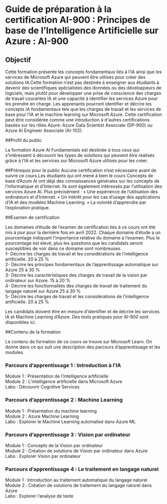 # Guide de préparation à la certification AI-900 : Principes de base de l’Intelligence Artificielle sur Azure : AI-900

## Objectif

Cette formation présente les concepts fondamentaux liés à l’IA ainsi que les services de Microsoft Azure qui peuvent être utilisés pour créer des solutions 
IA.Cette formation n’est pas destinée à enseigner aux étudiants à devenir des scientifiques spécialistes des données ou des développeurs de logiciels, 
mais plutôt pour développer une prise de conscience des charges de travail courantes IA et une capacité à identifier les services Azure pour les prendre 
en charge.
Les apprenants pourront identifier et décrire les concepts IA fondamentaux tels que les charges de travail et les services de base pour l’IA et 
le machine learning sur Microsoft Azure.
Cette certification peut être considérée comme une introduction à d'autres certifications basées sur les rôles Azure: Azure Data Scientist Associate (DP-900)
ou Azure AI Engineer Associate (AI-102).

##Profil du public

La formation Azure AI Fundamentals est destinée à tous ceux qui s’intéressent à découvrir les types de solutions qui peuvent être réalisés grâce à l’IA
et les services sur Microsoft Azure utilisés pour les créer.

##Prérequis pour le public
Aucune certification n’est nécessaire avant de suivre ce cours.Les étudiants qui ont mené à bien le cours Concepts de base d’Azure AI ont déjà des 
connaissances générales sur les concepts de l’informatique et d’Internet. Ils sont également intéressés par l’utilisation des services Azure AI.
Plus précisément :
• Une expérience de l’utilisation des ordinateurs et d’Internet.
• Un intérêt pour les cas d’usage des applications d’IA et des modèles Machine Learning.
• La volonté d’apprendre par l’exploration pratique.

##Examen de certification

Les domaines d’étude de l’examen de certification liés à ce cours ont été mis à jour pour la dernière fois en avril 2022. 
Chaque domaine d’étude a un pourcentage indiquant l’importance relative du domaine à l’examen. Plus le pourcentage est élevé, plus les questions 
que les candidats seront susceptibles de voir dans ce domaine sont nombreuses.  
1- Décrire les charges de travail et les considérations de l’intelligence artificielle. 20 à 25 %  
2- Décrire les principes fondamentaux de l’apprentissage automatique sur Azure 25 à 30 %  
3- Décrire les caractéristiques des charges de travail de la vision par ordinateur sur Azure. 15 à 20 %  
4- Décrire les fonctionnalités des charges de travail de traitement du langage naturel sur Azure 25 à 30 %   
5- Décrire les charges de travail et les considérations de l’intelligence artificielle. 20 à 25 %  

Les candidats doivent être en mesure d’identifier et de décrire les services IA et Machine Learning d’Azure. Des tests pratiques pour AI-900 sont disponibles 
ici.

##Contenu de la formation

Le contenu de formation de ce cours se trouve sur Microsoft Learn. On donne dans ce qui suit une description des parcours d’apprentissage et les modules.  
### Parcours d’apprentissage 1 : Introduction à l’IA  
Module 1 : Présentation de l’intelligence artificielle  
Module 2 : L’intelligence artificielle dans Microsoft Azure  
Labo : Découvrir Cognitive Services  
### Parcours d’apprentissage 2 : Machine Learning  
Module 1 : Présentation du machine learning  
Module 2 : Azure Machine Learning  
Labo : Explorer le Machine Learning automatisé dans Azure ML  
### Parcours d’apprentissage 3 : Vision par ordinateur  
Module 1 : Concepts de la Vision par ordinateur  
Module 2 : Création de solutions de Vision par ordinateur dans Azure  
Labo : Explorer Vision par ordinateur  
### Parcours d’apprentissage 4 : Le traitement en langage naturel  
Module 1 : Introduction au traitement automatique du langage naturel  
Module 2 : Création de solutions de traitement du langage naturel dans Azure  
Labo : Explorer l’analyse de texte  